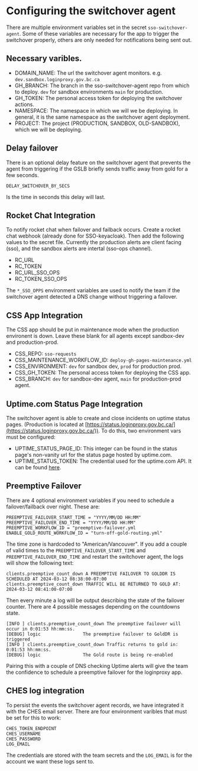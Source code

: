 # Configuring the switchover agent

There are multiple environment variables set in the secret `sso-switchover-agent`.  Some of these variables are necessary for the app to trigger the switchover properly, others are only needed for notifications being sent out.

## Necessary varibles.

 - DOMAIN_NAME: The url the switchover agent monitors.  e.g. `dev.sandbox.loginproxy.gov.bc.ca`
 - GH_BRANCH: The branch in the sso-switchover-agent repo from which to deploy. `dev` for sandbox environments `main` for production.
 - GH_TOKEN: The personal access token for deploying the switchover actions.
 - NAMESPACE: The namespace in which we will we be deploying. In general, it is the same namespace as the switchover agent deployment.
 - PROJECT: The project (PRODUCTION, SANDBOX, OLD-SANDBOX), which we will be deploying.

## Delay failover

There is an optional delay feature on the switchover agent that prevents the agent from triggering if the GSLB briefly sends traffic away from gold for a few seconds.

`DELAY_SWITCHOVER_BY_SECS`

Is the time in seconds this delay will last.

## Rocket Chat Integration
To notify rocket chat when failover and failback occurs.  Create a rocket chat webhook (already done for SSO-keyacloak). Then add the following values to the secret file.  Currently the production alerts are client facing (sso), and the sandbox alerts are intertal (sso-ops channel).

 - RC_URL
 - RC_TOKEN
 - RC_URL_SSO_OPS
 - RC_TOKEN_SSO_OPS

 The `*_SSO_OPPS` environment variables are used to notify the team if the switchover agent detected a DNS change without triggering a failover.

## CSS App Integration

The CSS app should be put in maintenance mode when the production environent is down. Leave these blank for all agents except sandbox-dev and production-prod.

 - CSS_REPO: `sso-requests`
 - CSS_MAINTENANCE_WORKFLOW_ID: `deploy-gh-pages-maintenance.yml`
 - CSS_ENVIRONMENT: `dev` for sandbox dev, `prod` for production prod.
 - CSS_GH_TOKEN:  The personal access token for deploying the CSS app.
 - CSS_BRANCH: `dev` for sandbox-dev agent, `main` for production-prod agent.

## Uptime.com Status Page Integration

The switchover agent is able to create and close incidents on uptime status pages.  (Production is located at [https://status.loginproxy.gov.bc.ca/](https://status.loginproxy.gov.bc.ca/)).  To do this, two environment vars must be configured:

- UPTIME_STATUS_PAGE_ID: This integer can be found in the status page's non-vanity url for the status page hosted by uptime.com.
- UPTIME_STATUS_TOKEN: The credential used for the uptime.com API.  It can be found [here](https://uptime.com/api/tokens).
## Preemptive Failover

There are 4 optional environment variables if you need to schedule a failover/failback over night.  These are:
```
PREEMPTIVE_FAILOVER_START_TIME = "YYYY/MM/DD HH:MM"
PREEMPTIVE_FAILOVER_END_TIME = "YYYY/MM/DD HH:MM"
PREEMPTIVE_WORKFLOW_ID = "preemptive-failover.yml
ENABLE_GOLD_ROUTE_WORKFLOW_ID = "turn-off-gold-routing.yml"
```

The time zone is hardcoded to "American/Vancouver".  If you add a couple of valid times to the `PREEMPTIVE_FAILOVER_START_TIME` and `PREEMPTIVE_FAILOVER_END_TIME` and restart the switchover agent, the logs will show the following text:

```
clients.preemptive_count_down A PREEMPTIVE FAILOVER TO GOLDDR IS SCHEDULED AT 2024-03-12 08:38:00-07:00
clients.preemptive_count_down TRAFFIC WILL BE RETURNED TO GOLD AT: 2024-03-12 08:41:00-07:00
```

Then every minute a log will be output describing the state of the failover counter. There are 4 possible messages depending on the countdowns state.

```
[INFO ] clients.preemptive_count_down The preemptive failover will occur in 0:01:53 hh:mm:ss.
[DEBUG] logic                The preemptive failover to GoldDR is triggered
[INFO ] clients.preemptive_count_down Traffic returns to gold in: 0:01:53 hh:mm:ss.
[DEBUG] logic                The Gold route is being re-enabled
```

Pairing this with a couple of DNS checking Uptime alerts will give the team the confidence to schedule a preemptive failover for the loginproxy app.

## CHES log integration

To persist the events the switchover agent records, we have integrated it with the CHES email server.  There are four environment varibles that must be set for this to work:

```
CHES_TOKEN_ENDPOINT
CHES_USERNAME
CHES_PASSWORD
LOG_EMAIL
```

The credentials are stored with the team secrets and the `LOG_EMAIL` is for the account we want these logs sent to.
